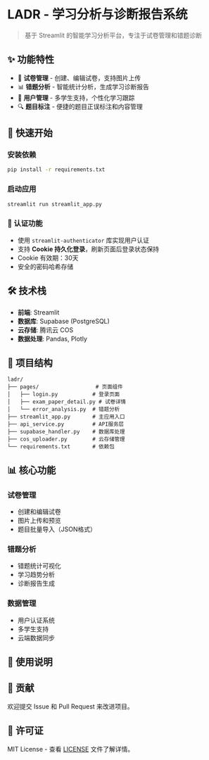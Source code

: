 # LADR - 学习分析与诊断报告系统

> 基于 Streamlit 的智能学习分析平台，专注于试卷管理和错题诊断

## ✨ 功能特性

- 📝 **试卷管理** - 创建、编辑试卷，支持图片上传
- 📊 **错题分析** - 智能统计分析，生成学习诊断报告
- 👤 **用户管理** - 多学生支持，个性化学习跟踪
- 🔍 **题目标注** - 便捷的题目正误标注和内容管理

## 🚀 快速开始

### 安装依赖
```bash
pip install -r requirements.txt
```

### 启动应用
```bash
streamlit run streamlit_app.py
```

### 🔐 认证功能
- 使用 `streamlit-authenticator` 库实现用户认证
- 支持 **Cookie 持久化登录**，刷新页面后登录状态保持
- Cookie 有效期：30天
- 安全的密码哈希存储

## 🛠️ 技术栈

- **前端**: Streamlit
- **数据库**: Supabase (PostgreSQL)
- **云存储**: 腾讯云 COS
- **数据处理**: Pandas, Plotly
## 📁 项目结构

```
ladr/
├── pages/                  # 页面组件
│   ├── login.py           # 登录页面
│   ├── exam_paper_detail.py # 试卷详情
│   └── error_analysis.py  # 错题分析
├── streamlit_app.py       # 主应用入口
├── api_service.py         # API服务层
├── supabase_handler.py    # 数据库处理
├── cos_uploader.py        # 云存储管理
└── requirements.txt       # 依赖包
```

## 📊 核心功能

### 试卷管理
- 创建和编辑试卷
- 图片上传和预览
- 题目批量导入（JSON格式）

### 错题分析
- 错题统计可视化
- 学习趋势分析
- 诊断报告生成

### 数据管理
- 用户认证系统
- 多学生支持
- 云端数据同步

## 📝 使用说明


## 🤝 贡献

欢迎提交 Issue 和 Pull Request 来改进项目。

## 📄 许可证

MIT License - 查看 [LICENSE](LICENSE) 文件了解详情。
